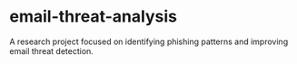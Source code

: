 # email-threat-analysis
A research project focused on identifying phishing patterns and improving email threat detection.
